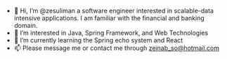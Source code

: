 - 👋 Hi, I’m @zesuliman a software engineer interested in scalable-data intensive applications. I am familiar with the financial and banking domain.
- 👀 I’m interested in Java, Spring Framework, and Web Technologies
- 🌱 I’m currently learning the Spring echo system and React
- 📫 Please message me or contact me through zeinab_so@hotmail.com

<!---
zesuliman/zesuliman is a ✨ special ✨ repository because its `README.md` (this file) appears on your GitHub profile.
You can click the Preview link to take a look at your changes.
--->
